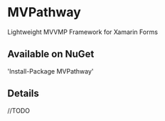 ﻿# MVPathway

Lightweight MVVMP Framework for Xamarin Forms

## Available on NuGet

'Install-Package MVPathway'

## Details

//TODO